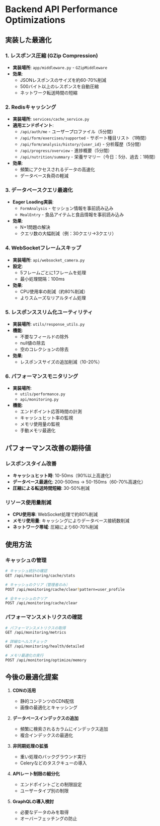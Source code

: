 # Backend API Performance Optimizations

## 実装した最適化

### 1. レスポンス圧縮 (GZip Compression)
- **実装場所**: `app/middleware.py` - `GZipMiddleware`
- **効果**: 
  - JSONレスポンスのサイズを約60-70%削減
  - 500バイト以上のレスポンスを自動圧縮
  - ネットワーク転送時間の短縮

### 2. Redisキャッシング
- **実装場所**: `services/cache_service.py`
- **適用エンドポイント**:
  - `/api/auth/me` - ユーザープロファイル（5分間）
  - `/api/form/exercises/supported` - サポート種目リスト（1時間）
  - `/api/form/analysis/history/{user_id}` - 分析履歴（5分間）
  - `/api/progress/overview` - 進捗概要（5分間）
  - `/api/nutrition/summary` - 栄養サマリー（今日：5分、過去：1時間）
- **効果**: 
  - 頻繁にアクセスされるデータの高速化
  - データベース負荷の軽減

### 3. データベースクエリ最適化
- **Eager Loading実装**:
  - `FormAnalysis` - セッション情報を事前読み込み
  - `MealEntry` - 食品アイテムと食品情報を事前読み込み
- **効果**: 
  - N+1問題の解決
  - クエリ数の大幅削減（例：30クエリ→3クエリ）

### 4. WebSocketフレームスキップ
- **実装場所**: `api/websocket_camera.py`
- **設定**:
  - 5フレームごとに1フレームを処理
  - 最小処理間隔：100ms
- **効果**: 
  - CPU使用率の削減（約80%削減）
  - よりスムーズなリアルタイム処理

### 5. レスポンススリム化ユーティリティ
- **実装場所**: `utils/response_utils.py`
- **機能**:
  - 不要なフィールドの除外
  - null値の除去
  - 空のコレクションの除去
- **効果**: 
  - レスポンスサイズの追加削減（10-20%）

### 6. パフォーマンスモニタリング
- **実装場所**: 
  - `utils/performance.py`
  - `api/monitoring.py`
- **機能**:
  - エンドポイント応答時間の計測
  - キャッシュヒット率の監視
  - メモリ使用量の監視
  - 手動メモリ最適化

## パフォーマンス改善の期待値

### レスポンスタイム改善
- **キャッシュヒット時**: 10-50ms（90%以上高速化）
- **データベース最適化**: 200-500ms → 50-150ms（60-70%高速化）
- **圧縮による転送時間短縮**: 30-50%削減

### リソース使用量削減
- **CPU使用率**: WebSocket処理で約80%削減
- **メモリ使用量**: キャッシングによりデータベース接続数削減
- **ネットワーク帯域**: 圧縮により60-70%削減

## 使用方法

### キャッシュの管理
```bash
# キャッシュ統計の確認
GET /api/monitoring/cache/stats

# キャッシュのクリア（管理者のみ）
POST /api/monitoring/cache/clear?pattern=user_profile

# 全キャッシュのクリア
POST /api/monitoring/cache/clear
```

### パフォーマンスメトリクスの確認
```bash
# パフォーマンスメトリクスの取得
GET /api/monitoring/metrics

# 詳細なヘルスチェック
GET /api/monitoring/health/detailed

# メモリ最適化の実行
POST /api/monitoring/optimize/memory
```

## 今後の最適化提案

1. **CDNの活用**
   - 静的コンテンツのCDN配信
   - 画像の最適化とキャッシング

2. **データベースインデックスの追加**
   - 頻繁に検索されるカラムにインデックス追加
   - 複合インデックスの最適化

3. **非同期処理の拡張**
   - 重い処理のバックグラウンド実行
   - Celeryなどのタスクキューの導入

4. **APIレート制限の細分化**
   - エンドポイントごとの制限設定
   - ユーザータイプ別の制限

5. **GraphQLの導入検討**
   - 必要なデータのみを取得
   - オーバーフェッチングの防止